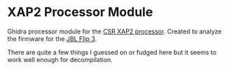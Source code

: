 # XAP2 Processor Module

Ghidra processor module for the [CSR XAP2 processor](https://en.wikipedia.org/wiki/XAP_processor). Created to analyze the firmware for the [JBL Flip 3](https://www.amazon.com/JBL-FLIP3-Bluetooth-Speaker-Black/dp/B010RWAIAC).

There are quite a few things I guessed on or fudged here but it seems to work well enough for decompilation.
